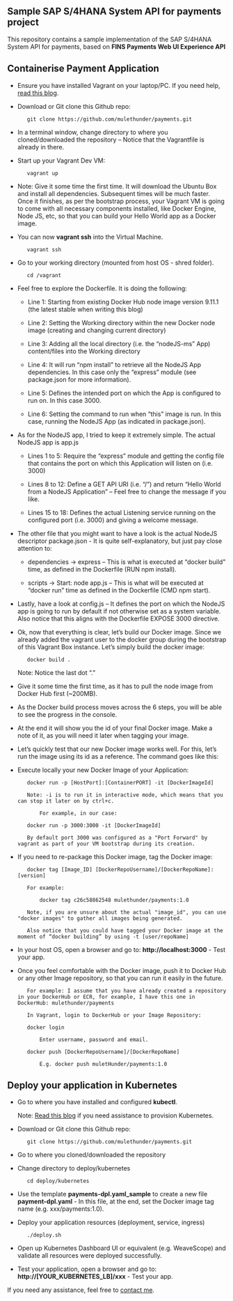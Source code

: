 Sample SAP S/4HANA System API for payments project
------

This repository contains a sample implementation of the SAP S/4HANA System API for payments, based on **FINS Payments Web UI Experience API** 

Containerise Payment Application
------

   - Ensure you have installed Vagrant on your laptop/PC. If you need help, [read this blog](https://mulethunder.blog/2021/01/08/teaching-how-to-use-vagrant-to-simplify-building-local-dev-and-test-environments/). 

   - Download or Git clone this Github repo: 

			git clone https://github.com/mulethunder/payments.git

   - In a terminal window, change directory to where you cloned/downloaded the repository – Notice that the Vagrantfile is already in there.

   - Start up your Vagrant Dev VM:

	        vagrant up

   - Note: Give it some time the first time. It will download the Ubuntu Box and install all dependencies. Subsequent times will be much faster. Once it finishes, as per the bootstrap process, your Vagrant VM is going to come with all necessary components installed, like Docker Engine, Node JS, etc, so that you can build your Hello World app as a Docker image.
    
   - You can now **vagrant ssh** into the Virtual Machine.

            vagrant ssh

   - Go to your working directory (mounted from host OS - shred folder).

            cd /vagrant

   - Feel free to explore the Dockerfile. It is doing the following:

        - Line 1: Starting from existing Docker Hub node image version 9.11.1 (the latest stable when writing this blog)

        - Line 2: Setting the Working directory within the new Docker node image (creating and changing current directory)

        - Line 3: Adding all the local directory (i.e. the “nodeJS-ms” App) content/files into the Working directory

        - Line 4: It will run “npm install” to retrieve all the NodeJS App dependencies. In this case only the “express” module (see package.json for more information).

        - Line 5: Defines the intended port on which the App is configured to run on. In this case 3000. 

        - Line 6: Setting the command to run when “this” image is run. In this case, running the NodeJS App (as indicated in package.json).

   - As for the NodeJS app, I tried to keep it extremely simple. The actual NodeJS app is app.js

        - Lines 1 to 5: Require the “express” module and getting the config file that contains the port on which this Application will listen on (i.e. 3000)

        - Lines 8 to 12: Define a GET API URI (i.e. “/”) and return “Hello World from a NodeJS Application” – Feel free to change the message if you like.

        - Lines 15 to 18: Defines the actual Listening service running on the configured port (i.e. 3000) and giving a welcome message.

   - The other file that you might want to have a look is the actual NodeJS descriptor package.json - It is quite self-explanatory, but just pay close attention to:

        - dependencies -> express – This is what is executed at “docker build” time, as defined in the Dockerfile (RUN npm install).

        - scripts -> Start: node app.js – This is what will be executed at “docker run” time as defined in the Dockerfile (CMD npm start).

   - Lastly, have a look at config.js – It defines the port on which the NodeJS app is going to run by default if not otherwise set as a system variable. Also notice that this aligns with the Dockerfile EXPOSE 3000 directive.

   - Ok, now that everything is clear, let’s build our Docker image. Since we already added the vagrant user to the docker group during the bootstrap of this Vagrant Box instance. Let’s simply build the docker image:

            docker build .
    
        Note: Notice the last dot “.”

   - Give it some time the first time, as it has to pull the node image from Docker Hub first (~200MB).

   - As the Docker build process moves across the 6 steps, you will be able to see the progress in the console.

   - At the end it will show you the id of your final Docker image. Make a note of it, as you will need it later when tagging your image.

   - Let’s quickly test that our new Docker image works well. For this, let’s run the image using its id as a reference. The command goes like this:

   - Execute locally your new Docker Image of your Application:

            docker run -p [HostPort]:[ContainerPORT] -it [DockerImageId]
        
            Note: -i is to run it in interactive mode, which means that you can stop it later on by ctrl+c.

                For example, in our case:
            
            docker run -p 3000:3000 -it [DockerImageId]

            By default port 3000 was configured as a "Port Forward" by vagrant as part of your VM bootstrap during its creation.

   - If you need to re-package this Docker image, tag the Docker image:

            docker tag [Image_ID] [DockerRepoUsername]/[DockerRepoName]:[version]

            For example:

                docker tag c26c58862548 mulethunder/payments:1.0

            Note, if you are unsure about the actual "image_id", you can use "docker images" to gather all images being generated.

            Also notice that you could have tagged your Docker image at the moment of “docker building” by using -t [user/repoName]
            

   - In your host OS, open a browser and go to: **http://localhost:3000** - Test your app. 
    
   - Once you feel comfortable with the Docker image, push it to Docker Hub or any other Image repository, so that you can run it easily in the future.
   
            For example: I assume that you have already created a repository in your DockerHub or ECR, for example, I have this one in DockerHub: mulethunder/payments

            In Vagrant, login to DockerHub or your Image Repository:

            docker login

                Enter username, password and email.

            docker push [DockerRepoUsername]/[DockerRepoName]

                E.g. docker push muletHunder/payments:1.0


Deploy your application in Kubernetes
------

   - Go to where you have installed and configured **kubectl**.

        Note: [Read this blog](https://mulethunder.blog/2021/09/01/getting-the-containers-and-kubernetes-basics-right/) if you need assistance to provision Kubernetes.

   - Download or Git clone this Github repo: 

            git clone https://github.com/mulethunder/payments.git

   - Go to where you cloned/downloaded the repository

   - Change directory to deploy/kubernetes

            cd deploy/kubernetes

   - Use the template **payments-dpl.yaml_sample** to create a new file **payment-dpl.yaml** - In this file, at the end, set the Docker image tag name (e.g. xxx/payments:1.0).

   - Deploy your application resources (deployment, service, ingress)

            ./deploy.sh        

   - Open up Kubernetes Dashboard UI or equivalent (e.g. WeaveScope) and validate all resources were deployed successfully.

   - Test your application, open a browser and go to: **http://[YOUR_KUBERNETES_LB]/xxx** - Test your app. 
    
    
If you need any assistance, feel free to [contact me](https://www.linkedin.com/in/citurria/).